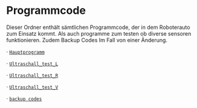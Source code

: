 Programmcode
====

Dieser Ordner enthält sämtlichen Programmcode, der in dem Roboterauto zum Einsatz kommt.
Als auch programme zum testen ob diverse sensoren funktionieren. Zudem Backup Codes Im Fall von einer Änderung.

· [`Hauptprogramm`](https://github.com/biswro2023/smartiecar/blob/master/Programmcode/main_OH_V10_ohne_cam.ino)

· [`Ultraschall_test_L`](https://github.com/biswro2023/smartiecar/tree/master/Programmcode/Ultraschall_test_L)

· [`Ultraschall_test_R`](https://github.com/biswro2023/smartiecar/tree/master/Programmcode/Ultraschall_test_R)

· [`Ultraschall_test_V`](https://github.com/biswro2023/smartiecar/tree/master/Programmcode/Ultraschall_test_V)

· [`backup codes`](https://github.com/biswro2023/smartiecar/tree/master/Programmcode/backup%20codes)
